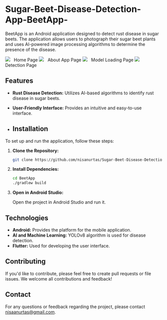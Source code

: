 # Sugar-Beet-Disease-Detection-App-BeetApp-

BeetApp is an Android application designed to detect rust disease in sugar beets. The application allows users to photograph their sugar beet plants and uses AI-powered image processing algorithms to determine the presence of the disease.

<img src= https://github.com/user-attachments/assets/d968c0ed-d6f4-4049-acb4-2cd16b595753>&nbsp;&nbsp;
Home Page
<img src=https://github.com/user-attachments/assets/b117b6f2-29ae-4a6f-8b50-d20c813813aa>&nbsp;&nbsp;
About App Page
<img src=https://github.com/user-attachments/assets/1d48a301-c956-4d15-ba86-b9ad9e35104f>&nbsp;&nbsp;
Model Loading Page
<img src=https://github.com/user-attachments/assets/8cc69380-3d9f-44c5-92db-1fa60448a888>&nbsp;&nbsp;
Detection Page







## Features

- **Rust Disease Detection:** Utilizes AI-based algorithms to identify rust disease in sugar beets.
- **User-Friendly Interface:** Provides an intuitive and easy-to-use interface.

- ## Installation

To set up and run the application, follow these steps:

1. **Clone the Repository:**
    ```sh
    git clone https://github.com/nisanurtas/Sugar-Beet-Disease-Detection-App-BeetApp-.git
    ```


2. **Install Dependencies:**

    ```sh
    cd BeetApp
    ./gradlew build
    ```

3. **Open in Android Studio:**

    Open the project in Android Studio and run it.


## Technologies

- **Android:** Provides the platform for the mobile application.
- **AI and Machine Learning:** YOLOv8 algorithm is used for disease detection.
- **Flutter:** Used for developing the user interface.

## Contributing

If you'd like to contribute, please feel free to create pull requests or file issues. We welcome all contributions and feedback!


## Contact

For any questions or feedback regarding the project, please contact [nisaanurtas@gmail.com](mailto:nisaanurtas@gmail.com).
